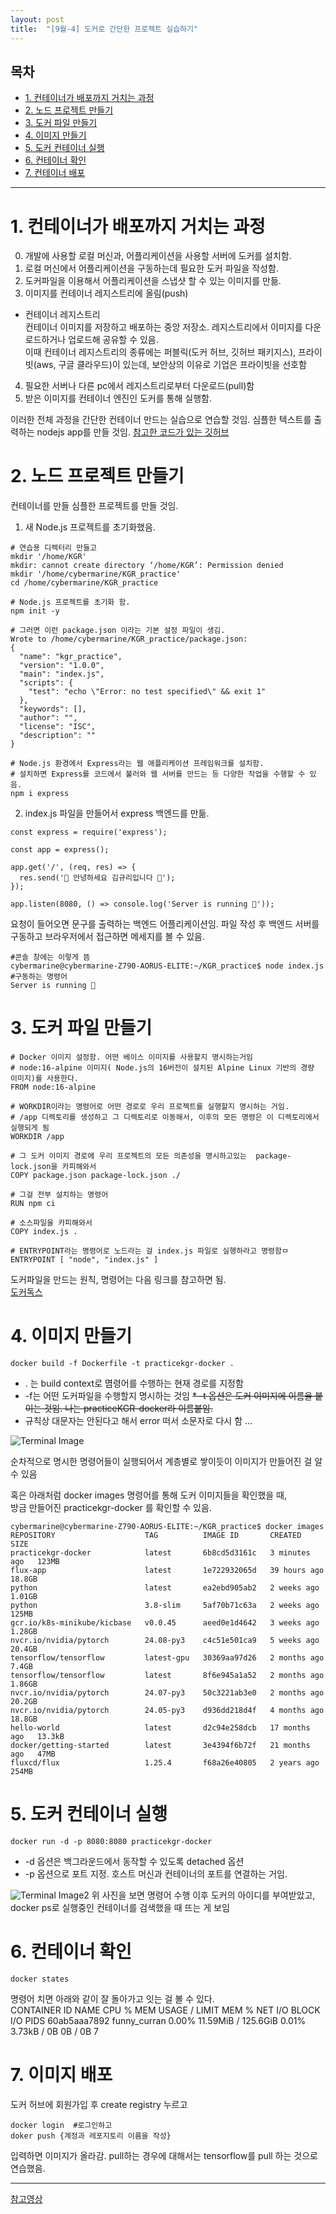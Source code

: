 ```yaml
---
layout: post
title:  "[9월-4] 도커로 간단한 프로젝트 실습하기"
---
```


<h2>목차</h2>
<ul>
  <li><a href="#section1">1. 컨테이너가 배포까지 거치는 과정 </a></li>
  <li><a href="#section2">2. 노드 프로젝트 만들기 </a></li>
  <li><a href="#section3">3. 도커 파일 만들기 </a></li>
  <li><a href="#section4">4. 이미지 만들기 </a></li>
  <li><a href="#section4">5. 도커 컨테이너 실행 </a></li>
  <li><a href="#section4">6. 컨테이너 확인 </a></li>
  <li><a href="#section4">7. 컨테이너 배포 
</ul>   



--------------------------------------------------------------------

# <a id="section1"></a>1. 컨테이너가 배포까지 거치는 과정
0. 개발에 사용할 로컬 머신과, 어플리케이션을 사용할 서버에 도커를 설치함.
1. 로컬 머신에서 어플리케이션을 구동하는데 필요한 도커 파일을 작성함.
2. 도커파일을 이용해서 어플리케이션을 스냅샷 할 수 있는 이미지를 만듦.
3. 이미지를 컨테이너 레지스트리에 올림(push)
- 컨테이너 레지스트리   
  컨테이너 이미지를 저장하고 배포하는 중앙 저장소. 레지스트리에서 이미지를 다운로드하거나 업로드해 공유할 수 있음.   
  이때 컨테이너 레지스트리의 종류에는 퍼블릭(도커 허브, 깃허브 패키지스), 프라이빗(aws, 구글 클라우드)이 있는데, 보안상의 이유로 기업은 프라이빗을 선호함
4. 필요한 서버나 다른 pc에서 레지스트리로부터 다운로드(pull)함
5. 받은 이미지를 컨테이너 엔진인 도커를 통해 실행함.


이러한 전체 과정을 간단한 컨테이너 만드는 실습으로 연습할 것임. 
심플한 텍스트를 출력하는 nodejs app를 만들 것임. 
[참고한 코드가 있는 깃허브](https://github.com/dream-ellie/docker-example) 

   
# <a id="section2"></a>2. 노드 프로젝트 만들기
컨테이너를 만들 심플한 프로젝트를 만들 것임.   

1. 새 Node.js 프로젝트를 초기화했음. 
```
# 연습용 디렉터리 만들고 
mkdir '/home/KGR' 
mkdir: cannot create directory ‘/home/KGR’: Permission denied
mkdir '/home/cybermarine/KGR_practice'
cd /home/cybermarine/KGR_practice

# Node.js 프로젝트를 초기화 함. 
npm init -y

# 그러면 이런 package.json 이라는 기본 설정 파일이 생김.
Wrote to /home/cybermarine/KGR_practice/package.json:
{
  "name": "kgr_practice",
  "version": "1.0.0",
  "main": "index.js",
  "scripts": {
    "test": "echo \"Error: no test specified\" && exit 1"
  },
  "keywords": [],
  "author": "",
  "license": "ISC",
  "description": ""
}

# Node.js 환경에서 Express라는 웹 애플리케이션 프레임워크를 설치함.
# 설치하면 Express를 코드에서 불러와 웹 서버를 만드는 등 다양한 작업을 수행할 수 있음.
npm i express

```


2. index.js 파일을 만들어서 express 백엔드를 만듦.
```
const express = require('express');

const app = express();

app.get('/', (req, res) => {
  res.send('🐳 안녕하세요 김규리입니다 🐳');
});

app.listen(8080, () => console.log('Server is running 🤖'));
```
요청이 들어오면 문구를 출력하는 백엔드 어플리케이션임. 
파일 작성 후 백엔드 서버를 구동하고 브라우저에서 접근하면 메세지를 볼 수 있음. 
```
#콘솔 창에는 이렇게 뜸
cybermarine@cybermarine-Z790-AORUS-ELITE:~/KGR_practice$ node index.js #구동하는 명령어 
Server is running 🤖
```

# <a id="section3"></a>3. 도커 파일 만들기
```
# Docker 이미지 설정함. 어떤 베이스 이미지를 사용할지 명시하는거임 
# node:16-alpine 이미지( Node.js의 16버전이 설치된 Alpine Linux 기반의 경량 이미지)를 사용한다.  
FROM node:16-alpine

# WORKDIR이라는 명령어로 어떤 경로로 우리 프로젝트를 실행할지 명시하는 거임. 
# /app 디렉토리를 생성하고 그 디렉토리로 이동해서, 이후의 모든 명령은 이 디렉토리에서 실행되게 됨 
WORKDIR /app

# 그 도커 이미지 경로에 우리 프로젝트의 모든 의존성을 명시하고있는  package-lock.json을 카피해와서 
COPY package.json package-lock.json ./

# 그걸 전부 설치하는 명령어 
RUN npm ci

# 소스파일을 카피해와서 
COPY index.js .

# ENTRYPOINT라는 명령어로 노드라는 걸 index.js 파일로 실행하라고 명령함ㅁ 
ENTRYPOINT [ "node", "index.js" ]

```
도커파일을 만드는 원칙, 명령어는 다음 링크를 참고하면 됨.    
[도커독스](https://docs.docker.com/build/building/best-practices/)   

# <a id="section4"></a>4. 이미지 만들기
```
docker build -f Dockerfile -t practicekgr-docker .
```
* . 는 build context로 몀령어를 수행하는 현재 경로를 지정함
* -f는 어떤 도커파일을 수행할지 명시하는 것임
~~* -t 옵션은 도커 이미지에 이름을 붙이는 것임. 나는 practiceKGR-docker라 이름붙임.~~
* 규칙상 대문자는 안된다고 해서 error 떠서 소문자로 다시 함 ...

![Terminal Image](https://github.com/ctruss119/ctruss119.github.io/blob/master/practicekgr-docker.png)

순차적으로 명시한 명령어들이 실행되어서 계층별로 쌓이듯이 이미지가 만들어진 걸 알 수 있음 

혹은 아래처럼 docker images 명령어를 통해 도커 이미지들을 확인했을 때,    
방금 만들어진 practicekgr-docker 를 확인할 수 있음. 
```
cybermarine@cybermarine-Z790-AORUS-ELITE:~/KGR_practice$ docker images
REPOSITORY                    TAG          IMAGE ID       CREATED         SIZE
practicekgr-docker            latest       6b8cd5d3161c   3 minutes ago   123MB
flux-app                      latest       1e722932065d   39 hours ago    18.8GB
python                        latest       ea2ebd905ab2   2 weeks ago     1.01GB
python                        3.8-slim     5af70b71c63a   2 weeks ago     125MB
gcr.io/k8s-minikube/kicbase   v0.0.45      aeed0e1d4642   3 weeks ago     1.28GB
nvcr.io/nvidia/pytorch        24.08-py3    c4c51e501ca9   5 weeks ago     20.4GB
tensorflow/tensorflow         latest-gpu   30369aa97d26   2 months ago    7.4GB
tensorflow/tensorflow         latest       8f6e945a1a52   2 months ago    1.86GB
nvcr.io/nvidia/pytorch        24.07-py3    50c3221ab3e0   2 months ago    20.2GB
nvcr.io/nvidia/pytorch        24.05-py3    d936dd218d4f   4 months ago    18.8GB
hello-world                   latest       d2c94e258dcb   17 months ago   13.3kB
docker/getting-started        latest       3e4394f6b72f   21 months ago   47MB
fluxcd/flux                   1.25.4       f68a26e40805   2 years ago     254MB
```

# <a id="section5"></a>5. 도커 컨테이너 실행
```
docker run -d -p 8080:8080 practicekgr-docker
```
* -d 옵션은 백그라운드에서 동작할 수 있도록 detached 옵션
* -p 옵션으로 포트 지정. 호스트 머신과 컨테이너의 포트를 연결하는 거임.

![Terminal Image2](https://github.com/ctruss119/ctruss119.github.io/blob/master/assets/img/practicedockerps.png)
위 사진을 보면 명령어 수행 이후 도커의 아이디를 부여받았고,    
docker ps로 실행중인 컨테이너를 검색했을 때 뜨는 게 보임

# <a id="section6"></a>6. 컨테이너 확인
```
docker states
```
명령어 치면 아래와 같이 잘 돌아가고 잇는 걸 볼 수 있다.  
CONTAINER ID   NAME           CPU %     MEM USAGE / LIMIT     MEM %     NET I/O       BLOCK I/O   PIDS
60ab5aaa7892   funny_curran   0.00%     11.59MiB / 125.6GiB   0.01%     3.73kB / 0B   0B / 0B     7

# <a id="section7"></a>7. 이미지 배포 
도커 허브에 회원가입 후 create registry 누르고 
```
docker login  #로그인하고
doker push {계정과 레포지토리 이름을 작성}
```
입력하면 이미지가 올라감.
pull하는 경우에 대해서는 tensorflow를 pull 하는 것으로 연습했음. 

-----------------------------------------------------------------------
[참고영상](https://www.youtube.com/watch?v=LXJhA3VWXFA&t=146s)





